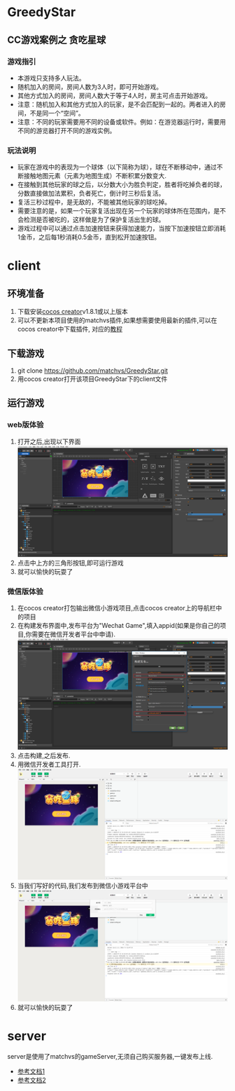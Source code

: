 # GreedyStar
## CC游戏案例之 贪吃星球

###  游戏指引
- 本游戏只支持多人玩法。
- 随机加入的房间，房间人数为3人时，即可开始游戏。
- 其他方式加入的房间，房间人数大于等于4人时，房主可点击开始游戏。
- 注意：随机加入和其他方式加入的玩家，是不会匹配到一起的。两者进入的房间，不是同一个“空间”。
- 注意：不同的玩家需要用不同的设备或软件。例如：在游览器运行时，需要用不同的游览器打开不同的游戏实例。


###  玩法说明
- 玩家在游戏中的表现为一个球体（以下简称为球），球在不断移动中，通过不断接触地图元素（元素为地图生成）不断积累分数变大.
- 在接触到其他玩家的球之后，以分数大小为胜负判定，胜者将吃掉负者的球，分数直接做加法累积，负者死亡，倒计时三秒后复活。
- 复活三秒过程中，是无敌的，不能被其他玩家的球吃掉。
- 需要注意的是，如果一个玩家复活出现在另一个玩家的球体所在范围内，是不会检测是否被吃的，这样做是为了保护复活出生的球。
- 游戏过程中可以通过点击加速按钮来获得加速能力，当按下加速按钮立即消耗1金币，之后每1秒消耗0.5金币，直到松开加速按钮。

<!-- ### 体验地址 -->

# client

## 环境准备

1. 下载安装[cocos creator](http://www.cocos.com/download)v1.8.1或以上版本
2. 可以不更新本项目使用的matchvs插件,如果想需要使用最新的插件,可以在cocos creator中下载插件,
对应的[教程](http://www.matchvs.com/service?page=creatorStart)

## 下载游戏

1. git clone https://github.com/matchvs/GreedyStar.git
2. 用cocos creator打开该项目GreedyStar下的client文件

## 运行游戏

###  web版体验

1. 打开之后,出现以下界面
![snipaste20180713_142203.png](./screenshot/snipaste20180713_142203.png)
2. 点击中上方的三角形按钮,即可运行游戏
3. 就可以愉快的玩耍了 

###  微信版体验

1. 在cocos creator打包输出微信小游戏项目,点击cocos creator上的导航栏中的项目
2. 在构建发布界面中,发布平台为"Wechat Game",填入appid(如果是你自己的项目,你需要在微信开发者平台中申请).
![snipaste20180713_142322.png](./screenshot/snipaste20180713_142322.png)
3. 点击构建,之后发布.
4. 用微信开发者工具打开.
![snipaste20180713_142751.png](./screenshot/snipaste20180713_142751.png)
5. 当我们写好的代码,我们发布到微信小游戏平台中
![snipaste20180713_142555.png](./screenshot/snipaste20180713_142555.png)
5. 就可以愉快的玩耍了

# server

server是使用了matchvs的gameServer,无须自己购买服务器,一键发布上线.

- [参考文档1](http://www.matchvs.com/service?page=jsGsStart)
- [参考文档2](http://www.matchvs.com/service?page=gameServer)